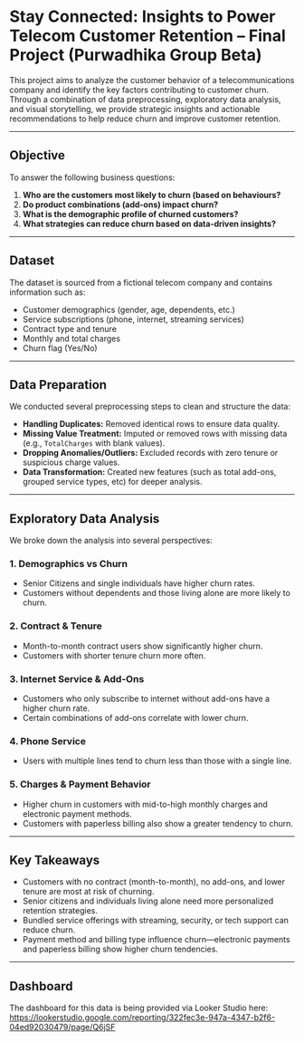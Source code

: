 # Stay Connected: Insights to Power Telecom Customer Retention – Final Project (Purwadhika Group Beta)

This project aims to analyze the customer behavior of a telecommunications company and identify the key factors contributing to customer churn. Through a combination of data preprocessing, exploratory data analysis, and visual storytelling, we provide strategic insights and actionable recommendations to help reduce churn and improve customer retention.

---

## Objective
To answer the following business questions:
1. **Who are the customers most likely to churn (based on behaviours?**
2. **Do product combinations (add-ons) impact churn?**
3. **What is the demographic profile of churned customers?**
4. **What strategies can reduce churn based on data-driven insights?**

---

## Dataset

The dataset is sourced from a fictional telecom company and contains information such as:

- Customer demographics (gender, age, dependents, etc.)
- Service subscriptions (phone, internet, streaming services)
- Contract type and tenure
- Monthly and total charges
- Churn flag (Yes/No)
---

## Data Preparation

We conducted several preprocessing steps to clean and structure the data:

- **Handling Duplicates:** Removed identical rows to ensure data quality.
- **Missing Value Treatment:** Imputed or removed rows with missing data (e.g., `TotalCharges` with blank values).
- **Dropping Anomalies/Outliers:** Excluded records with zero tenure or suspicious charge values.
- **Data Transformation:** Created new features (such as total add-ons, grouped service types, etc) for deeper analysis.

---

## Exploratory Data Analysis

We broke down the analysis into several perspectives:

### 1. **Demographics vs Churn**
- Senior Citizens and single individuals have higher churn rates.
- Customers without dependents and those living alone are more likely to churn.

### 2. **Contract & Tenure**
- Month-to-month contract users show significantly higher churn.
- Customers with shorter tenure churn more often.

### 3. **Internet Service & Add-Ons**
- Customers who only subscribe to internet without add-ons have a higher churn rate.
- Certain combinations of add-ons correlate with lower churn.

### 4. **Phone Service**
- Users with multiple lines tend to churn less than those with a single line.

### 5. **Charges & Payment Behavior**
- Higher churn in customers with mid-to-high monthly charges and electronic payment methods.
- Customers with paperless billing also show a greater tendency to churn.

---

## Key Takeaways

- Customers with no contract (month-to-month), no add-ons, and lower tenure are most at risk of churning.
- Senior citizens and individuals living alone need more personalized retention strategies.
- Bundled service offerings with streaming, security, or tech support can reduce churn.
- Payment method and billing type influence churn—electronic payments and paperless billing show higher churn tendencies.

---

## Dashboard

The dashboard for this data is being provided via Looker Studio here:
https://lookerstudio.google.com/reporting/322fec3e-947a-4347-b2f6-04ed92030479/page/Q6jSF
